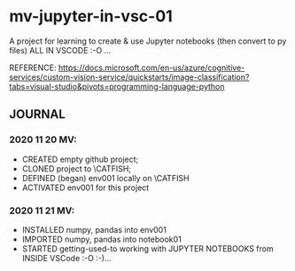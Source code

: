 # mv-jupyter-in-vsc-01
A project for learning to create &amp; use Jupyter notebooks (then convert to py files) ALL IN VSCODE :-O ... 

REFERENCE: 
https://docs.microsoft.com/en-us/azure/cognitive-services/custom-vision-service/quickstarts/image-classification?tabs=visual-studio&pivots=programming-language-python

## JOURNAL

### 2020 11 20 MV: 
- CREATED empty github project; 
- CLONED project to \\CATFISH; 
- DEFINED (began) env001 locally on \\CATFISH
- ACTIVATED env001 for this project

### 2020 11 21 MV: 
- INSTALLED numpy, pandas into env001
- IMPORTED numpy, pandas into notebook01
- STARTED getting-used-to working with JUPYTER NOTEBOOKS from INSIDE VSCode :-O :-)...
